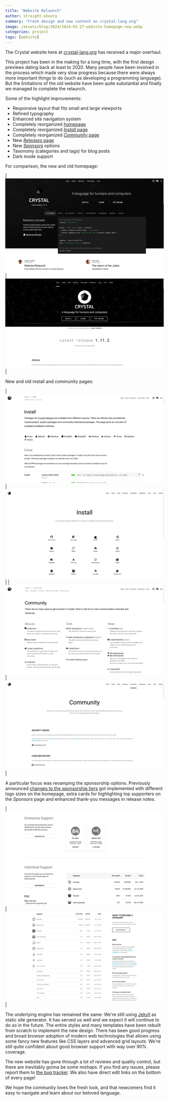 ```yaml
---
title: "Website Relaunch"
author: straight-shoota
summary: "Fresh design and new content on crystal-lang.org"
image: /assets/blog/2024/2024-03-27-website-homepage-new.webp
categories: project
tags: [website]
---
```


The Crystal website here at [crystal-lang.org](https://crystal-lang.org) has received a major overhaul.

This project has been in the making for a long time, with the first design previews dating back at least to 2020. Many people have been involved in the process which made very slow progress because there were always more important things to do (such as developing a programming language).
But the limitations of the old website have been quite substantial and finally we managed to complete the relaunch.

Some of the highlight improvements:

* Responsive layout that fits small and large viewports
* Refined typography
* Enhanced site navigation system
* Completely reorganized [homepage](/)
* Completely reorganized [_Install_ page](/install/)
* Completely reorganized [_Community_ page](/community/)
* New [_Releases_ page](/releases/)
* New [_Sponsors_](/sponsors/) options
* Taxonomy (categories and tags) for blog posts
* Dark mode support

For comparison, the new and old homepage:

| ![New homepage](/assets/blog/2024/2024-03-27-website-homepage-new.webp) | ![Old homepage](/assets/blog/2024/2024-03-27-website-homepage-old.webp) |

New and old install and community pages:

| [![New install page](/assets/blog/2024/2024-03-27-website-install-new.webp)](/install) | ![Old install page](/assets/blog/2024/2024-03-27-website-install-old.webp) |
| [![New community page](/assets/blog/2024/2024-03-27-website-community-new.webp)](/community) | ![Old community page](/assets/blog/2024/2024-03-27-website-community-old.webp) |

A particular focus was revamping the sponsorship options.
Previously announced [changes to the sponsorship tiers](/2024/03/25/new-sponsoring-tiers/)
got implemented with different logo sizes on the homepage, extra cards for highlighting
top supporters on the _Sponsors_ page and enhanced thank-you messages in release notes.

| [![New sponsors page](/assets/blog/2024/2024-03-27-website-sponsors-new.webp)](/sponsors/) | ![Old sponsors page](/assets/blog/2024/2024-03-27-website-sponsors-old.webp) |

The underlying engine has remained the same: We're still using [Jekyll](https://jekyllrb.com) as static site generator. It has served us well and we expect it will continue to do so in the future.
The entire styles and many templates have been rebuilt from scratch to implement the new design. There has been good progress and broad browser adoption of modern web technologies that allows using some fancy new features like CSS layers and advanced grid layouts. We're still quite confident about good browser support with way over 90% coverage.

The new website has gone through a lot of reviews and quality control, but there are inevitably gonna be some mishaps. If you find any issues, please report them to [the bug tracker](https://github.com/crystal-lang/crystal-website/issues). We also have direct edit links on the bottom of every page!

We hope the community loves the fresh look, and that newcomers find it easy to navigate and learn about our beloved language.
